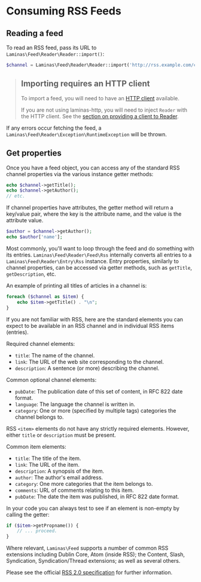 # Consuming RSS Feeds

## Reading a feed

To read an RSS feed, pass its URL to `Laminas\Feed\Reader\Reader::import()`:

```php
$channel = Laminas\Feed\Reader\Reader::import('http://rss.example.com/channelName');
```

> ## Importing requires an HTTP client
>
> To import a feed, you will need to have an [HTTP client](laminas.feed.http-clients)
> available.
>
> If you are not using laminas-http, you will need to inject `Reader` with the HTTP
> client. See the [section on providing a client to Reader](http-clients.md#providing-a-client-to-reader).

If any errors occur fetching the feed, a
`Laminas\Feed\Reader\Exception\RuntimeException` will be thrown.

## Get properties

Once you have a feed object, you can access any of the standard RSS channel
properties via the various instance getter methods:

```php
echo $channel->getTitle();
echo $channel->getAuthor();
// etc.
```

If channel properties have attributes, the getter method will return a key/value
pair, where the key is the attribute name, and the value is the attribute value.

```php
$author = $channel->getAuthor();
echo $author['name'];
```

Most commonly, you'll want to loop through the feed and do something with its
entries.  `Laminas\Feed\Reader\Feed\Rss` internally converts all entries to a
`Laminas\Feed\Reader\Entry\Rss` instance. Entry properties, similarly to channel
properties, can be accessed via getter methods, such as `getTitle`,
`getDescription`, etc.

An example of printing all titles of articles in a channel is:

```php
foreach ($channel as $item) {
    echo $item->getTitle() . "\n";
}
```

If you are not familiar with RSS, here are the standard elements you can expect
to be available in an RSS channel and in individual RSS items (entries).

Required channel elements:

- `title`: The name of the channel.
- `link`: The URL of the web site corresponding to the channel.
- `description`: A sentence (or more) describing the channel.

Common optional channel elements:

- `pubDate`: The publication date of this set of content, in RFC 822 date
  format.
- `language`: The language the channel is written in.
- `category`: One or more (specified by multiple tags) categories the channel
  belongs to.

RSS `<item>` elements do not have any strictly required elements. However,
either `title` or `description` must be present.

Common item elements:

- `title`: The title of the item.
- `link`: The URL of the item.
- `description`: A synopsis of the item.
- `author`: The author's email address.
- `category`: One more categories that the item belongs to.
- `comments`: URL of comments relating to this item.
- `pubDate`: The date the item was published, in RFC 822 date format.

In your code you can always test to see if an element is non-empty by calling
the getter:

```php
if ($item->getPropname()) {
    // ... proceed.
}
```

Where relevant, `Laminas\Feed` supports a number of common RSS extensions including
Dublin Core, Atom (inside RSS); the Content, Slash, Syndication,
Syndication/Thread extensions; as well as several others.

Please see the official [RSS 2.0 specification](http://cyber.law.harvard.edu/rss/rss.html)
for further information.
